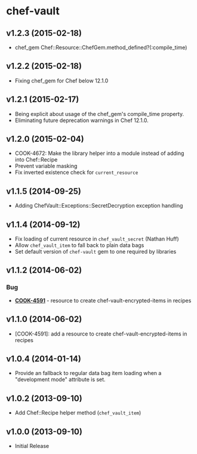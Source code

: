 chef-vault
==========

v1.2.3 (2015-02-18)
-------------------
- chef_gem Chef::Resource::ChefGem.method_defined?(:compile_time)

v1.2.2 (2015-02-18)
-------------------
- Fixing chef_gem for Chef below 12.1.0

v1.2.1 (2015-02-17)
-------------------
- Being explicit about usage of the chef_gem's compile_time property.
- Eliminating future deprecation warnings in Chef 12.1.0.

v1.2.0 (2015-02-04)
-------------------

- COOK-4672: Make the library helper into a module instead of adding into Chef::Recipe
- Prevent variable masking
- Fix inverted existence check for `current_resource`

v1.1.5 (2014-09-25)
-------------------
- Adding ChefVault::Exceptions::SecretDecryption exception handling

v1.1.4 (2014-09-12)
-------------------

- Fix loading of current resource in `chef_vault_secret` (Nathan Huff)
- Allow `chef_vault_item` to fall back to plain data bags
- Set default version of `chef-vault` gem to one required by libraries

v1.1.2 (2014-06-02)
-------------------

### Bug
- **[COOK-4591](https://tickets.opscode.com/browse/COOK-4591)** - resource to create chef-vault-encrypted-items in recipes


v1.1.0 (2014-06-02)
-------------------

- [COOK-4591]: add a resource to create chef-vault-encrypted-items in recipes

v1.0.4 (2014-01-14)
-------------------

- Provide an fallback to regular data bag item loading when a "development mode" attribute is set.

v1.0.2 (2013-09-10)
-------------------

- Add Chef::Recipe helper method (`chef_vault_item`)

v1.0.0 (2013-09-10)
-------------------

- Initial Release
